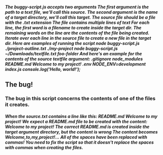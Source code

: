 ##### The buggy-script.js accepts two arguments The first argument is the path to a text file, we'll call this source. The second argument is the name of a target directory, we'll call this target. The source file should be a file with the .txt extension The file contains multiple lines of text For each line, the first word is a filename to create inside the target dir. The remaining words on the line are the contents of the file being created. Iterate over each line in the source file to create a new file in the target dir. Here are examples of running the script  node buggy-script.js ./project-outline.txt ./my-project node buggy-script.js ~/Downloads/textfile.txt foo-folder And here's an example for the contents of the source textfile argument:  .gitignore node_modules README.md Welcome to my project! .env NODE_ENV=development index.js console.log('Hello, world!');

## The bug!
### The bug in this script concerns the contents of one of the files it creates.

##### When the source.txt contains a line like this: README.md Welcome to my project! We expect a README.md file to be created with the content: Welcome to my project! The correct README.md is created inside the target argument directory, but the content is wrong The content becomes Welcome,to,my,project!... All of the spaces have been replaced with commas! You need to fix the script so that it doesn't replace the spaces with commas when creating the files.